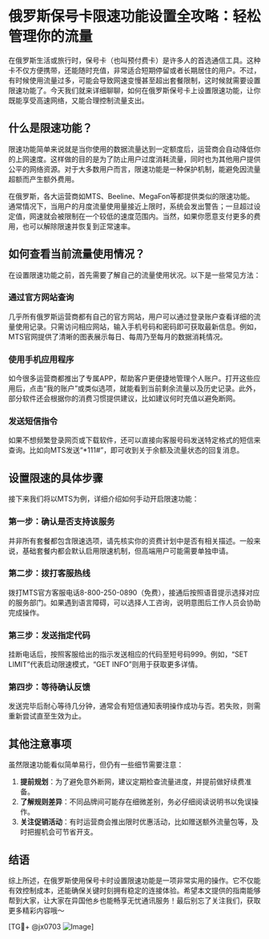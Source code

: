 # 俄罗斯保号卡限速功能设置全攻略：轻松管理你的流量

在俄罗斯生活或旅行时，保号卡（也叫预付费卡）是许多人的首选通信工具。这种卡不仅方便携带，还能随时充值，非常适合短期停留或者长期居住的用户。不过，有时候使用流量过多，可能会导致网速变慢甚至超出套餐限制，这时候就需要设置限速功能了。今天我们就来详细聊聊，如何在俄罗斯保号卡上设置限速功能，让你既能享受高速网络，又能合理控制流量支出。

## 什么是限速功能？

限速功能简单来说就是当你使用的数据流量达到一定额度后，运营商会自动降低你的上网速度。这样做的目的是为了防止用户过度消耗流量，同时也为其他用户提供公平的网络资源。对于大多数用户而言，限速功能是一种保护机制，能避免因流量超额而产生额外费用。

在俄罗斯，各大运营商如MTS、Beeline、MegaFon等都提供类似的限速功能。通常情况下，当用户的月度流量使用量接近上限时，系统会发出警告；一旦超过设定值，网速就会被限制在一个较低的速度范围内。当然，如果你愿意支付更多的费用，也可以解除限速并恢复到正常速率。

## 如何查看当前流量使用情况？

在设置限速功能之前，首先需要了解自己的流量使用状况。以下是一些常见方法：

### 通过官方网站查询
几乎所有俄罗斯运营商都有自己的官方网站，用户可以通过登录账户查看详细的流量使用记录。只需访问相应网站，输入手机号码和密码即可获取最新信息。例如，MTS官网提供了清晰的图表展示每日、每周乃至每月的数据消耗情况。

### 使用手机应用程序
如今很多运营商都推出了专属APP，帮助客户更便捷地管理个人账户。打开这些应用后，点击“我的账户”或类似选项，就能看到当前剩余流量以及历史记录。此外，部分软件还会根据你的消费习惯提供建议，比如建议何时充值以避免断网。

### 发送短信指令
如果不想频繁登录网页或下载软件，还可以直接向客服号码发送特定格式的短信来查询。比如向MTS发送“*111#”，即可收到关于余额及流量状态的回复消息。

## 设置限速的具体步骤

接下来我们将以MTS为例，详细介绍如何手动开启限速功能：

### 第一步：确认是否支持该服务
并非所有套餐都包含限速选项，请先核实你的资费计划中是否有相关描述。一般来说，基础套餐内都会默认启用限速机制，但高端用户可能需要单独申请。

### 第二步：拨打客服热线
拨打MTS官方客服电话8-800-250-0890（免费），接通后按照语音提示选择对应的服务部门。如果遇到语言障碍，可以选择人工咨询，说明意图后工作人员会协助完成操作。

### 第三步：发送指定代码
挂断电话后，按照客服给出的指示发送相应的代码至短号码999。例如，“SET LIMIT”代表启动限速模式，“GET INFO”则用于获取更多详情。

### 第四步：等待确认反馈
发送完毕后耐心等待几分钟，通常会有短信通知表明操作成功与否。若失败，则需重新尝试直至生效为止。

## 其他注意事项

虽然限速功能看似简单易行，但仍有一些细节需要注意：

1. **提前规划**：为了避免意外断网，建议定期检查流量进度，并提前做好续费准备。
2. **了解规则差异**：不同品牌间可能存在细微差别，务必仔细阅读说明书以免误操作。
3. **关注促销活动**：有时运营商会推出限时优惠活动，比如赠送额外流量包等，及时把握机会可节省开支。

## 结语

综上所述，在俄罗斯使用保号卡时设置限速功能是一项非常实用的操作。它不仅能有效控制成本，还能确保关键时刻拥有稳定的连接体验。希望本文提供的指南能够帮到大家，让大家在异国他乡也能畅享无忧通讯服务！最后别忘了关注我们，获取更多精彩内容哦～

[TG💪+ @jx0703 ![Image](https://github.com/user-attachments/assets/dbca1d08-cadb-493c-b0ec-ad6f7a83f270)]